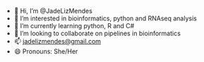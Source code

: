- 👋 Hi, I’m @JadeLizMendes
- 👀 I’m interested in bioinformatics, python and RNAseq analysis 
- 🌱 I’m currently learning python, R and C#
- 💞️ I’m looking to collaborate on pipelines in bioinformatics
- 📫 jadelizmendes@gmail.com
- 😄 Pronouns: She/Her

<!---
JadeLizMendes/JadeLizMendes is a ✨ special ✨ repository because its `README.md` (this file) appears on your GitHub profile.
You can click the Preview link to take a look at your changes.
--->
